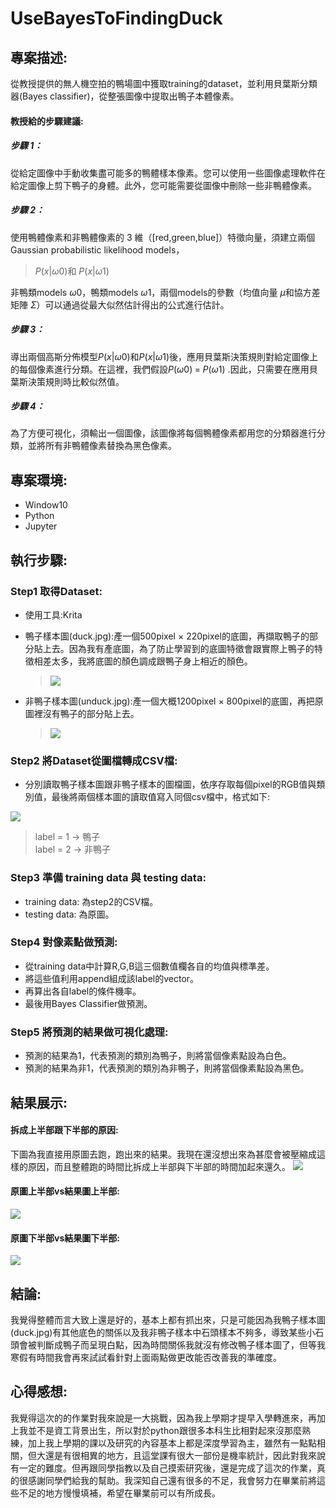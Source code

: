 # UseBayesToFindingDuck
## 專案描述:
從教授提供的無人機空拍的鴨場圖中獲取training的dataset，並利用貝葉斯分類器(Bayes classifier)，從整張圖像中提取出鴨子本體像素。

#### 教授給的步驟建議:
##### 步驟 1：
從給定圖像中手動收集盡可能多的鴨體樣本像素。您可以使用一些圖像處理軟件在給定圖像上剪下鴨子的身體。此外，您可能需要從圖像中刪除一些非鴨體像素。

##### 步驟 2：
使用鴨體像素和非鴨體像素的 3 維（[red,green,blue]）特徵向量，須建立兩個Gaussian probabilistic likelihood models，
> $P(x|\omega0)$和 $P(x|\omega1)$

非鴨類models $\omega0$，鴨類models $\omega1$，兩個models的參數（均值向量 $\mu$和協方差矩陣 $\Sigma$）可以通過從最大似然估計得出的公式進行估計。

##### 步驟 3：
導出兩個高斯分佈模型$P(x|\omega0)$和$P(x|\omega1)$後，應用貝葉斯決策規則對給定圖像上的每個像素進行分類。在這裡，我們假設$P(\omega0)\;=\;P(\omega1)$ .因此，只需要在應用貝葉斯決策規則時比較似然值。

##### 步驟 4：
為了方便可視化，須輸出一個圖像，該圖像將每個鴨體像素都用您的分類器進行分類，並將所有非鴨體像素替換為黑色像素。
## 專案環境:
* Window10
* Python
* Jupyter

## 執行步驟:
### Step1 取得Dataset:
* 使用工具:Krita
* 鴨子樣本圖(duck.jpg):產一個500pixel $\times$ 220pixel的底圖，再擷取鴨子的部分貼上去。因為我有產底圖，為了防止學習到的底圖特徵會跟實際上鴨子的特徵相差太多，我將底圖的顏色調成跟鴨子身上相近的顏色。
    > ![](https://i.imgur.com/p5sDYkh.png)

* 非鴨子樣本圖(unduck.jpg):產一個大概1200pixel $\times$ 800pixel的底圖，再把原圖裡沒有鴨子的部分貼上去。
    > ![](https://i.imgur.com/qYaiIGI.jpg)

### Step2 將Dataset從圖檔轉成CSV檔:
* 分別讀取鴨子樣本圖跟非鴨子樣本的圖檔圖，依序存取每個pixel的RGB值與類別值，最後將兩個樣本圖的讀取值寫入同個csv檔中，格式如下:

![](https://i.imgur.com/ncu7GUN.png)

> label = 1 $\rightarrow$ 鴨子 \
> label = 2 $\rightarrow$ 非鴨子

### Step3 準備 training data 與 testing data:
* training data: 為step2的CSV檔。
* testing data: 為原圖。

### Step4 對像素點做預測:
* 從training data中計算R,G,B這三個數值欄各自的均值與標準差。
* 將這些值利用append組成該label的vector。
* 再算出各自label的條件機率。
* 最後用Bayes Classifier做預測。

### Step5 將預測的結果做可視化處理:
* 預測的結果為1，代表預測的類別為鴨子，則將當個像素點設為白色。
* 預測的結果為非1，代表預測的類別為非鴨子，則將當個像素點設為黑色。

## 結果展示:
#### 拆成上半部跟下半部的原因:
下圖為我直接用原圖去跑，跑出來的結果。我現在還沒想出來為甚麼會被壓縮成這樣的原因，而且整體跑的時間比拆成上半部與下半部的時間加起來還久。
![](https://i.imgur.com/UhTxWch.png)

#### 原圖上半部vs結果圖上半部:
![](https://i.imgur.com/sKOG7Ra.jpg)

#### 原圖下半部vs結果圖下半部:
![](https://i.imgur.com/fSMYMRL.jpg)

## 結論:
我覺得整體而言大致上還是好的，基本上都有抓出來，只是可能因為我鴨子樣本圖(duck.jpg)有其他底色的關係以及我非鴨子樣本中石頭樣本不夠多，導致某些小石頭會被判斷成鴨子而呈現白點，因為時間關係我就沒有修改鴨子樣本圖了，但等我寒假有時間我會再來試試看針對上面兩點做更改能否改善我的準確度。
## 心得感想:
我覺得這次的的作業對我來說是一大挑戰，因為我上學期才提早入學轉進來，再加上我並不是資工背景出生，所以對於python跟很多本科生比相對起來沒那麼熟練，加上我上學期的課以及研究的內容基本上都是深度學習為主，雖然有一點點相關，但大還是有很相異的地方，且這堂課有很大一部份是機率統計，因此對我來說有一定的難度。但再跟同學指教以及自己摸索研究後，還是完成了這次的作業，真的很感謝同學們給我的幫助。我深知自己還有很多的不足，我會努力在畢業前將這些不足的地方慢慢填補，希望在畢業前可以有所成長。



